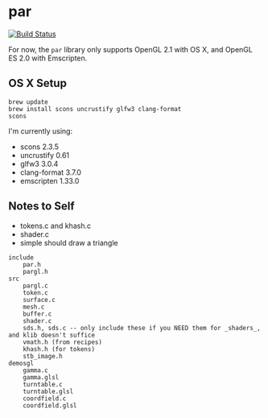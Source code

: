 # par

[![Build Status](https://travis-ci.org/prideout/par.svg?branch=master)](https://travis-ci.org/prideout/par)

For now, the `par` library only supports OpenGL 2.1 with OS X, and OpenGL ES 2.0 with Emscripten.

## OS X Setup

```
brew update
brew install scons uncrustify glfw3 clang-format
scons
```

I'm currently using:
- scons 2.3.5
- uncrustify 0.61
- glfw3 3.0.4
- clang-format 3.7.0
- emscripten 1.33.0

## Notes to Self

- tokens.c and khash.c
- shader.c
- simple should draw a triangle

```
include
    par.h
    pargl.h
src
    pargl.c
    token.c
    surface.c
    mesh.c
    buffer.c
    shader.c
    sds.h, sds.c -- only include these if you NEED them for _shaders_, and klib doesn't suffice
    vmath.h (from recipes)
    khash.h (for tokens)
    stb_image.h
demosgl
    gamma.c
    gamma.glsl
    turntable.c
    turntable.glsl
    coordfield.c
    coordfield.glsl
```
